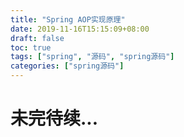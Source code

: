```yaml
---
title: "Spring AOP实现原理"
date: 2019-11-16T15:15:09+08:00
draft: false
toc: true
tags: ["spring", "源码", "spring源码"]
categories: ["spring源码"]
---
```


# 未完待续...